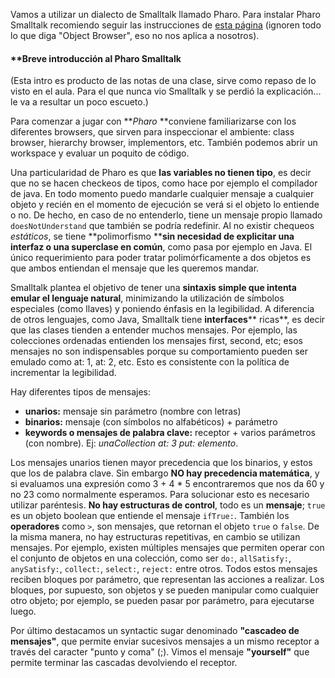 Vamos a utilizar un dialecto de Smalltalk llamado Pharo. 
Para instalar Pharo Smalltalk recomiendo seguir las instrucciones de [esta página](http://pdep.com.ar/Home/software/software-pharo) (ignoren todo lo que diga "Object Browser", eso no nos aplica a nosotros).

#### **[]()Breve introducción al Pharo Smalltalk


(Esta intro es producto de las notas de una clase, sirve como repaso de lo visto en el aula. 
Para el que nunca vio Smalltalk y se perdió la explicación... le va a resultar un poco escueto.)



Para comenzar a jugar con ***Pharo* **conviene familiarizarse con los diferentes browsers, que sirven para inspeccionar el ambiente: class browser, hierarchy browser, implementors, etc. También podemos abrir un workspace y evaluar un poquito de código.


Una particularidad de Pharo es que **las variables no tienen tipo**, es decir que no se hacen checkeos de tipos, como hace por ejemplo el compilador de java. En todo momento puedo mandarle cualquier mensaje a cualquier objeto y recién en el momento de ejecución se verá si el objeto lo entiende o no. De hecho, en caso de no entenderlo, tiene un mensaje propio llamado `doesNotUnderstand` que también se podría redefinir.
Al no existir chequeos *estáticos*, se tiene **polimorfismo ****sin necesidad de explicitar una interfaz o una superclase en común**, como pasa por ejemplo en Java. El único requerimiento para poder tratar polimórficamente a dos objetos es que ambos entiendan el mensaje que les queremos mandar.

Smalltalk plantea el objetivo de tener una **sintaxis simple que intenta emular el lenguaje natural**, minimizando la utilización de símbolos especiales (como llaves) y poniendo énfasis en la legibilidad.
A diferencia de otros lenguajes, como Java, Smalltalk tiene **interfaces**** ricas**, es decir que las clases tienden a entender muchos mensajes. Por ejemplo, las colecciones ordenadas entienden los mensajes first, second, etc; esos mensajes no son indispensables porque su comportamiento pueden ser emulado como at: 1, at: 2, etc. Esto es consistente con la política de incrementar la legibilidad.

Hay diferentes tipos de mensajes: 

* **unarios:** mensaje sin parámetro (nombre con letras)
* **binarios:** mensaje (con símbolos no alfabéticos) + parámetro
* **keywords o mensajes de palabra clave:** receptor + varios parámetros (con nombre). Ej: *unaCollection at: 3 put: elemento*.


Los mensajes unarios tienen mayor precedencia que los binarios, y estos que los de palabra clave. Sin embargo **NO hay precedencia matemática**, y si evaluamos una expresión como 3 + 4 * 5 encontraremos que nos da 60 y no 23 como normalmente esperamos. Para solucionar esto es necesario utilizar paréntesis.
**No hay estructuras de control**, todo es un **mensaje**; `true` es un objeto boolean que entiende el mensaje `ifTrue:`. También los **operadores** como `>`, son mensajes, que retornan el objeto `true` o `false`. 
De la misma manera, no hay estructuras repetitivas, en cambio se utilizan mensajes. Por ejemplo, existen múltiples mensajes que permiten operar con el conjunto de objetos en una colección, como ser `do:`, `allSatisfy:`, `anySatisfy:`, `collect:`, `select:`, `reject:` entre otros. 
Todos estos mensajes reciben bloques por parámetro, que representan las acciones a realizar. Los bloques, por supuesto, son objetos y se pueden manipular como cualquier otro objeto; por ejemplo, se pueden pasar por parámetro, para ejecutarse luego.

Por último destacamos un syntactic sugar denominado **"cascadeo de mensajes"**, que permite enviar sucesivos mensajes a un mismo receptor a través del caracter "punto y coma" (;). Vimos el mensaje **"yourself"** que permite terminar las cascadas devolviendo el receptor.